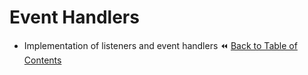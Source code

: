 # Event Handlers
- Implementation of listeners and event handlers
:rewind: [Back to Table of Contents](../README.md) <!-- BackToC -->
